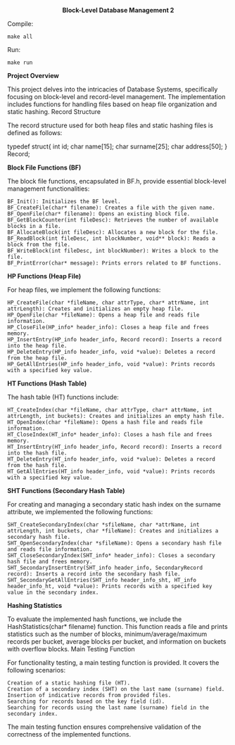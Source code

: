 **<p align = center>Block-Level Database Management 2**


Compile:
    
    make all

Run:
    
    make run


**Project Overview**

This project delves into the intricacies of Database Systems, specifically focusing on block-level and record-level management. The implementation includes functions for handling files based on heap file organization and static hashing.
Record Structure

The record structure used for both heap files and static hashing files is defined as follows:

   typedef struct{
      int id;
      char name[15];
      char surname[25];
      char address[50];
    } Record;

**Block File Functions (BF)**

The block file functions, encapsulated in BF.h, provide essential block-level management functionalities:

    BF_Init(): Initializes the BF level.
    BF_CreateFile(char* filename): Creates a file with the given name.
    BF_OpenFile(char* filename): Opens an existing block file.
    BF_GetBlockCounter(int fileDesc): Retrieves the number of available blocks in a file.
    BF_AllocateBlock(int fileDesc): Allocates a new block for the file.
    BF_ReadBlock(int fileDesc, int blockNumber, void** block): Reads a block from the file.
    BF_WriteBlock(int fileDesc, int blockNumber): Writes a block to the file.
    BF_PrintError(char* message): Prints errors related to BF functions.

**HP Functions (Heap File)**

For heap files, we implement the following functions:

    HP_CreateFile(char *fileName, char attrType, char* attrName, int attrLength): Creates and initializes an empty heap file.
    HP_OpenFile(char *fileName): Opens a heap file and reads file information.
    HP_CloseFile(HP_info* header_info): Closes a heap file and frees memory.
    HP_InsertEntry(HP_info header_info, Record record): Inserts a record into the heap file.
    HP_DeleteEntry(HP_info header_info, void *value): Deletes a record from the heap file.
    HP_GetAllEntries(HP_info header_info, void *value): Prints records with a specified key value.

**HT Functions (Hash Table)**

The hash table (HT) functions include:

    HT_CreateIndex(char *fileName, char attrType, char* attrName, int attrLength, int buckets): Creates and initializes an empty hash file.
    HT_OpenIndex(char *fileName): Opens a hash file and reads file information.
    HT_CloseIndex(HT_info* header_info): Closes a hash file and frees memory.
    HT_InsertEntry(HT_info header_info, Record record): Inserts a record into the hash file.
    HT_DeleteEntry(HT_info header_info, void *value): Deletes a record from the hash file.
    HT_GetAllEntries(HT_info header_info, void *value): Prints records with a specified key value.

**SHT Functions (Secondary Hash Table)**

For creating and managing a secondary static hash index on the surname attribute, we implemented the following functions:

    SHT_CreateSecondaryIndex(char *sfileName, char *attrName, int attrLength, int buckets, char *fileName): Creates and initializes a secondary hash file.
    SHT_OpenSecondaryIndex(char *sfileName): Opens a secondary hash file and reads file information.
    SHT_CloseSecondaryIndex(SHT_info* header_info): Closes a secondary hash file and frees memory.
    SHT_SecondaryInsertEntry(SHT_info header_info, SecondaryRecord record): Inserts a record into the secondary hash file.
    SHT_SecondaryGetAllEntries(SHT_info header_info_sht, HT_info header_info_ht, void *value): Prints records with a specified key value in the secondary index.

**Hashing Statistics**

To evaluate the implemented hash functions, we include the HashStatistics(char* filename) function. This function reads a file and prints statistics such as the number of blocks, minimum/average/maximum records per bucket, average blocks per bucket, and information on buckets with overflow blocks.
Main Testing Function

For functionality testing, a main testing function is provided. It covers the following scenarios:

    Creation of a static hashing file (HT).
    Creation of a secondary index (SHT) on the last name (surname) field.
    Insertion of indicative records from provided files.
    Searching for records based on the key field (id).
    Searching for records using the last name (surname) field in the secondary index.

The main testing function ensures comprehensive validation of the correctness of the implemented functions.
